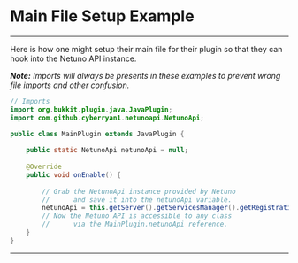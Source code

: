 
# Main File Setup Example

---

Here is how one might setup their main file for their plugin so that they can hook into 
the Netuno API instance. <br>

_**Note:** Imports will always be presents in these examples to prevent wrong file imports
and other confusion._

```java
// Imports
import org.bukkit.plugin.java.JavaPlugin;
import com.github.cyberryan1.netunoapi.NetunoApi;

public class MainPlugin extends JavaPlugin {
    
    public static NetunoApi netunoApi = null;
    
    @Override
    public void onEnable() {
        
        // Grab the NetunoApi instance provided by Netuno 
        //      and save it into the netunoApi variable.
        netunoApi = this.getServer().getServicesManager().getRegistration( NetunoApi.class ).getProvider();
        // Now the Netuno API is accessible to any class 
        //      via the MainPlugin.netunoApi reference.
    }
}
```

---